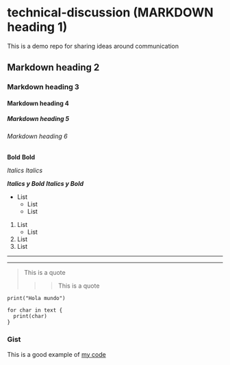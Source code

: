 # technical-discussion (MARKDOWN heading 1)
This is a demo repo for sharing ideas around communication

## Markdown heading 2
### Markdown heading 3
#### Markdown heading 4
##### Markdown heading 5
###### Markdown heading 6

**Bold**
__Bold__

*Italics*
_Italics_

***Italics y Bold***
___Italics y Bold___

* List
  - List
  - List

1. List
    - List
2. List
3. List

***
---

> This is a quote
> 
>>> This is a quote

`print("Hola mundo")`

~~~
for char in text {
  print(char)
}
~~~

### Gist
This is a good example of [my code](https://gist.github.com/key1806/a9e76266dca4cbcc42accd01d71572d8)
